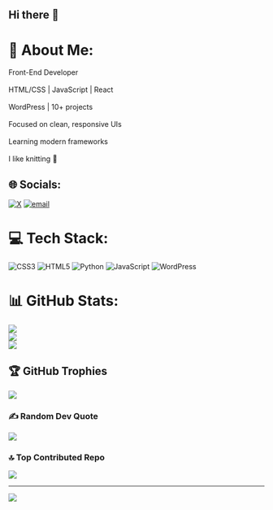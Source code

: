 ## Hi there 👋

# 💫 About Me:
 Front-End Developer<br><br>HTML/CSS | JavaScript | React<br><br>WordPress | 10+ projects<br><br>Focused on clean, responsive UIs<br><br>Learning modern frameworks<br><br>I like knitting 🧶<br>


## 🌐 Socials:
[![X](https://img.shields.io/badge/X-black.svg?logo=X&logoColor=white)](https://x.com/@RMohammadi69552) [![email](https://img.shields.io/badge/Email-D14836?logo=gmail&logoColor=white)](mailto:roghayemohammadi1387@gmail.com) 

# 💻 Tech Stack:
![CSS3](https://img.shields.io/badge/css3-%231572B6.svg?style=for-the-badge&logo=css3&logoColor=white) ![HTML5](https://img.shields.io/badge/html5-%23E34F26.svg?style=for-the-badge&logo=html5&logoColor=white) ![Python](https://img.shields.io/badge/python-3670A0?style=for-the-badge&logo=python&logoColor=ffdd54) ![JavaScript](https://img.shields.io/badge/javascript-%23323330.svg?style=for-the-badge&logo=javascript&logoColor=%23F7DF1E) ![WordPress](https://img.shields.io/badge/WordPress-%23117AC9.svg?style=for-the-badge&logo=WordPress&logoColor=white)
# 📊 GitHub Stats:
![](https://github-readme-stats.vercel.app/api?username=roghaye84&theme=dark&hide_border=false&include_all_commits=false&count_private=false)<br/>
![](https://nirzak-streak-stats.vercel.app/?user=roghaye84&theme=dark&hide_border=false)<br/>
![](https://github-readme-stats.vercel.app/api/top-langs/?username=roghaye84&theme=dark&hide_border=false&include_all_commits=false&count_private=false&layout=compact)

## 🏆 GitHub Trophies
![](https://github-profile-trophy.vercel.app/?username=roghaye84&theme=radical&no-frame=false&no-bg=true&margin-w=4)

### ✍️ Random Dev Quote
![](https://quotes-github-readme.vercel.app/api?type=horizontal&theme=radical)

### 🔝 Top Contributed Repo
![](https://github-contributor-stats.vercel.app/api?username=roghaye84&limit=5&theme=dark&combine_all_yearly_contributions=true)

---
[![](https://visitcount.itsvg.in/api?id=roghaye84&icon=0&color=0)](https://visitcount.itsvg.in)

<!-- Proudly created with GPRM ( https://gprm.itsvg.in ) -->
